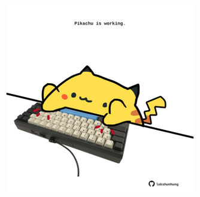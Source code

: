 <!-- built at 19/03/2022, 19:00:53 UTC -->
<p align="center">
  <img width="500" height="500" src="./ReadmeImage.svg">
</p>

